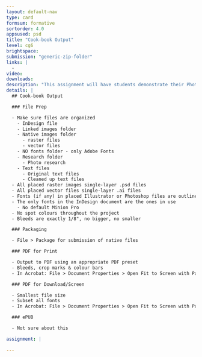 ```yaml
---
layout: default-nav
type: card
formsum: formative
sortorder: 4.0
appsused: psd
title: "Cook-book Output"
level: cg6
brightspace: 
submission: "generic-zip-folder"
links: |
  - 
video: 
downloads: 
description: "This assignment will have students demonstrate their Photoshop skills to create photo compositions for their cook-book."
details: |
  ## Cook-book Output

  ### File Prep

  - Make sure files are organized
    - InDesign file
    - Linked images folder
    - Native images folder
      - raster files
      - vector files
    - NO fonts folder - only Adobe Fonts
    - Research folder
      - Photo research
    - Text files
      - Original text files
      - Cleaned up text files
  - All placed raster images single-layer .psd files
  - All placed vector files single-layer .ai files
  - Fonts (if any) in placed Illustrator or Photoshop files are outlined in a duplicate file
  - The only fonts in the InDesign document are the ones in use
    - No default Minion Pro
  - No spot colours throughout the project
  - Bleeds are exactly 1/8", no bigger, no smaller

  ### Packaging

  - File > Package for submission of native files

  ### PDF for Print

  - Output to PDF using an appropriate PDF preset
  - Bleeds, crop marks & colour bars
  - In Acrobat: File > Document Properties > Open Fit to Screen with Pages panel

  ### PDF for Download/Screen

  - Smallest file size
  - Subset all fonts
  - In Acrobat: File > Document Properties > Open Fit to Screen with Pages panel

  ### ePUB

  - Not sure about this

assignment: |
  
---
```

